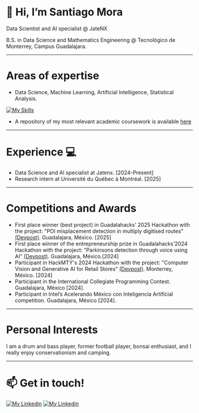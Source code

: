 # 👋 Hi, I’m Santiago Mora
Data Scientist and AI specialist @ JateNX

B.S. in Data Science and Mathematics Engineering @ Tecnológico de Monterrey, Campus Guadalajara.

---
  
# Areas of expertise

- Data Science, Machine Learning, Artificial Intelligence, Statistical Analysis.

[![My Skills](https://skillicons.dev/icons?i=py,r,pytorch,sklearn,tensorflow,fastapi,vscode,anaconda,github,git&theme=light)](https://skillicons.dev)

- A repository of my most relevant academic coursework is available [here](https://github.com/santiagomora2/project-portfolio)
  
---

# Experience 💻

- Data Science and AI specialist at Jatenx. [2024-Present]
- Research intern at Université du Québec à Montréal. [2025]

---
# Competitions and Awards

- First place winner (best project) in Guadalahacks’ 2025 Hackathon with the project: "POI misplacement detection in multiply digitised routes" [(Devpost)](https://devpost.com/software/poi-misplacement-detection-in-multiply-digitised-routes). Guadalajara, México. [2025]
- First place winner of the entrepreneurship prize in Guadalahacks’2024 Hackathon with the project: “Parkinsons detection through voice using AI” [(Devpost)](https://devpost.com/software/deteccion-de-parkinson-a-traves-de-la-voz-con-ia). Guadalajara, México.[2024]
- Participant in HackMTY's 2024 Hackathon with the project: "Computer Vision and Generative AI for Retail Stores" [(Devpost)](https://devpost.com/software/full-eye). Monterrey, México. [2024]
- Participant in the International Collegiate Programming Contest. Guadalajara, México [2024].
- Participant in Intel’s Acelerando México con Inteligencia Artificial competition. Guadalajara, México [2024].
  
---

# Personal Interests

I am a drum and bass player, former football player, bonsai enthusiast, and I really enjoy conservationism and camping.

---
# 📫 Get in touch!

[![My Linkedin](https://skillicons.dev/icons?i=linkedin&theme=light)](https://www.linkedin.com/in/santiago-mora-28a1732b4)
[![My Linkedin](https://skillicons.dev/icons?i=gmail&theme=light)](mailto:sant.mora.11@gmail.com)





